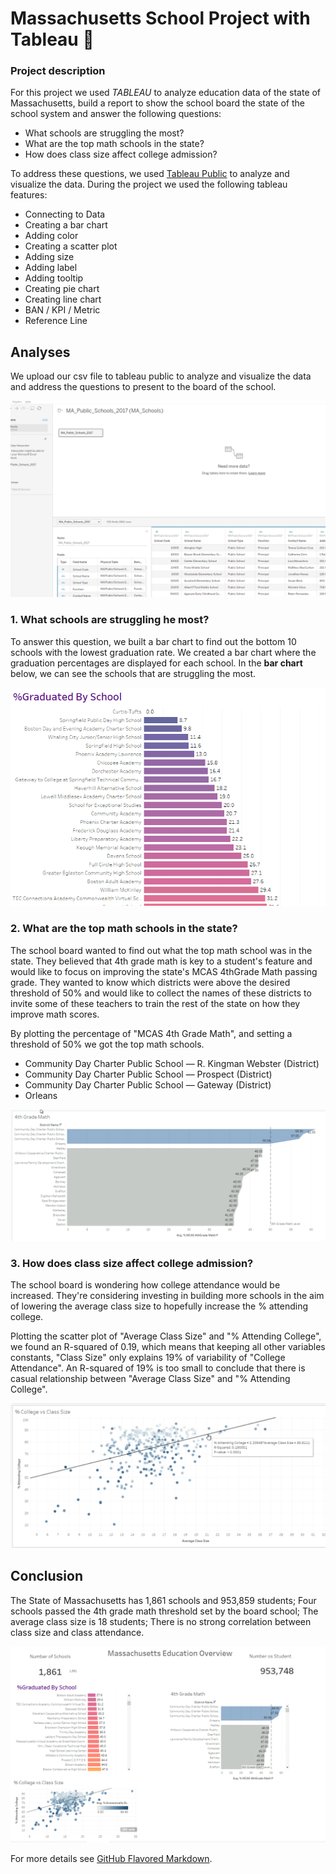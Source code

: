 # Massachusetts School Project with Tableau :school:

### Project description

For this project we used *TABLEAU* to analyze education data of the state of Massachusetts, build a report to show the school board the state of the school system and answer the following questions:

* What schools are struggling the most?
* What are the top math schools in the state?
* How does class size affect college admission?

To address these questions, we used [Tableau Public](https://public.tableau.com/app/discover) to analyze and visualize the data. During the project we used the following tableau features:

-  Connecting to Data
-  Creating a bar chart
-  Adding color
-  Creating a scatter plot
-  Adding size
-  Adding label
-  Adding tooltip
-  Creating pie chart
-  Creating line chart
-  BAN / KPI / Metric
-  Reference Line

## Analyses

We upload our csv file to tableau public to analyze and visualize the data and address the questions to present to the board of the school.

<img src="images/projects/Mass_tableau/data.PNG?raw=true">

### 1\. What schools are struggling he most?

To answer this question, we built a bar chart to find out the bottom 10 schools with the lowest graduation rate. We created a bar chart where the graduation percentages are displayed for each school. In the **bar chart** below, we can see the schools that are struggling the most.

<img src="images/projects/Mass_tableau/bar_chart.PNG?raw=true">

### 2\. What are the top math schools in the state?

The school board wanted to find out what the top math school was in the state. They believed that 4th grade math is key to a student's feature and would like to focus on improving the state's MCAS 4thGrade Math passing grade. They wanted to know which districts were above the desired threshold of 50% and would like to collect the names of these districts to invite some of these teachers to train the rest of the state on how they improve math scores.

By plotting the percentage of "MCAS 4th Grade Math", and setting a threshold of 50% we got the top math schools.

- Community Day Charter Public School — R. Kingman Webster (District)
- Community Day Charter Public School — Prospect (District)
- Community Day Charter Public School — Gateway (District)
- Orleans

<img src="images/projects/Mass_tableau/math.PNG?raw=true">

### 3\. How does class size affect college admission?

 The school board is wondering how college attendance would be increased. They're considering investing in building more schools in the aim of lowering the average class size to hopefully increase the % attending college.

Plotting the scatter plot of "Average Class Size" and "% Attending College", we found an R-squared of 0.19, which means that keeping all other variables constants, "Class Size" only explains 19% of variability of "College Attendance". An R-squared of 19% is too small to conclude that there is casual relationship between "Average Class Size" and "% Attending College".

<img src="images/projects/Mass_tableau/scatter.PNG?raw=true">

## Conclusion

The State of Massachusetts has 1,861 schools and 953,859 students;
Four schools passed the 4th grade math threshold set by the board school;
The average class size is 18 students;
There is no strong correlation between class size and class attendance.

<img src="images/projects/Mass_tableau/dashboard.PNG?raw=true">


For more details see [GitHub Flavored Markdown](https://guides.github.com/features/mastering-markdown/).